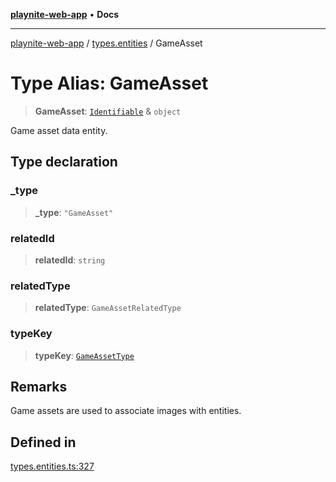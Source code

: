 [**playnite-web-app**](../../README.md) • **Docs**

***

[playnite-web-app](../../README.md) / [types.entities](../README.md) / GameAsset

# Type Alias: GameAsset

> **GameAsset**: [`Identifiable`](Identifiable.md) & `object`

Game asset data entity.

## Type declaration

### \_type

> **\_type**: `"GameAsset"`

### relatedId

> **relatedId**: `string`

### relatedType

> **relatedType**: `GameAssetRelatedType`

### typeKey

> **typeKey**: [`GameAssetType`](GameAssetType.md)

## Remarks

Game assets are used to associate images with entities.

## Defined in

[types.entities.ts:327](https://github.com/andrew-codes/playnite-web/blob/b3004c8cfdb1942d3d0b12745b9fad8b8c4fd686/apps/playnite-web/src/server/data/types.entities.ts#L327)
